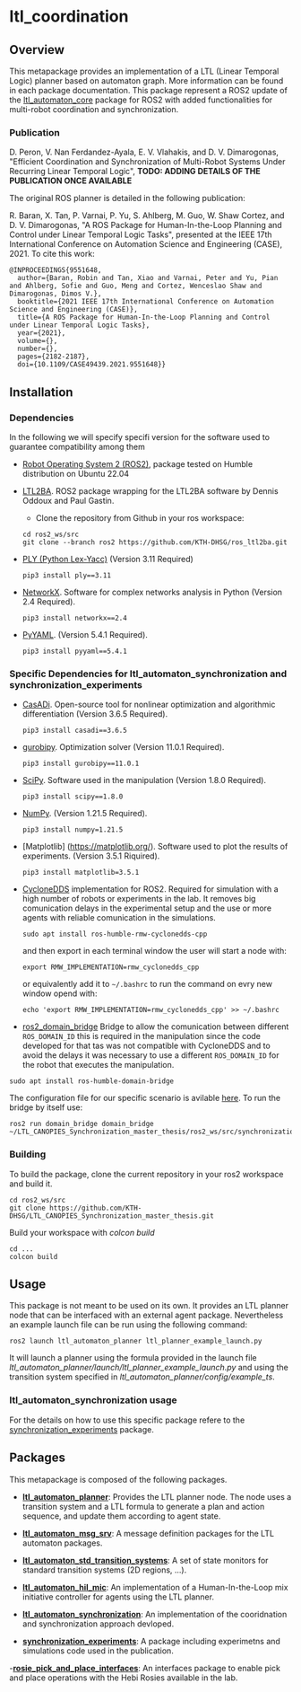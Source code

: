 # ltl_coordination

## Overview
This metapackage provides an implementation of a LTL (Linear Temporal Logic) planner based on automaton graph. More information can be found in each package documentation. This package represent a ROS2 update of the [ltl_automaton_core](https://github.com/KTH-DHSG/ltl_automaton_core) package for ROS2 with added functionalities for multi-robot coordination and synchronization.

### Publication

D. Peron, V. Nan Ferdandez-Ayala, E. V. Vlahakis, and D. V. Dimarogonas, "Efficient Coordination and Synchronization of Multi-Robot Systems Under Recurring Linear Temporal Logic", **TODO: ADDING DETAILS OF THE PUBLICATION ONCE AVAILABLE**


The original ROS planner is detailed in the following publication:

R. Baran, X. Tan, P. Varnai, P. Yu, S. Ahlberg, M. Guo, W. Shaw Cortez, and D. V. Dimarogonas, "A ROS Package for Human-In-the-Loop Planning and Control under Linear Temporal Logic Tasks", presented at the IEEE 17th International Conference on Automation Science and Engineering (CASE), 2021. To cite this work:
```
@INPROCEEDINGS{9551648,
  author={Baran, Robin and Tan, Xiao and Varnai, Peter and Yu, Pian and Ahlberg, Sofie and Guo, Meng and Cortez, Wenceslao Shaw and Dimarogonas, Dimos V.},
  booktitle={2021 IEEE 17th International Conference on Automation Science and Engineering (CASE)}, 
  title={A ROS Package for Human-In-the-Loop Planning and Control under Linear Temporal Logic Tasks}, 
  year={2021},
  volume={},
  number={},
  pages={2182-2187},
  doi={10.1109/CASE49439.2021.9551648}}
```



## Installation

### Dependencies
In the following we will specify specifi version for the software used to guarantee compatibility among them
- [Robot Operating System 2 (ROS2)](https://docs.ros.org/en/humble/index.html), package tested on Humble distribution on Ubuntu 22.04

- [LTL2BA](https://github.com/KTH-DHSG/ros_ltl2ba). ROS2 package wrapping for the LTL2BA software by Dennis Oddoux and Paul Gastin.
    - Clone the repository from Github in your ros workspace:
    ```
    cd ros2_ws/src
    git clone --branch ros2 https://github.com/KTH-DHSG/ros_ltl2ba.git
    ```

- [PLY (Python Lex-Yacc)](http://www.dabeaz.com/ply/) (Version 3.11 Required)
	```
  pip3 install ply==3.11
  ```

- [NetworkX](https://networkx.org/). Software for complex networks analysis in Python (Version 2.4 Required).
	```
  pip3 install networkx==2.4
  ````

- [PyYAML](https://pyyaml.org/). (Version 5.4.1 Required).
	```
  pip3 install pyyaml==5.4.1
  ```

### Specific Dependencies for ltl_automaton_synchronization and synchronization_experiments
- [CasADi](https://web.casadi.org/). Open-source tool for nonlinear optimization and algorithmic differentiation (Version 3.6.5 Required).
  ```
  pip3 install casadi==3.6.5
  ```

- [gurobipy](https://pypi.org/project/gurobipy/). Optimization solver (Version 11.0.1 Required).
  ```
  pip3 install gurobipy==11.0.1
  ```

- [SciPy](https://scipy.org/). Software used in the manipulation (Version 1.8.0 Required).
  ```
  pip3 install scipy==1.8.0
  ```

- [NumPy](https://numpy.org/). (Version 1.21.5 Required).
  ```
  pip3 install numpy=1.21.5
  ```

- [Matplotlib] (https://matplotlib.org/). Software used to plot the results of experiments. (Version 3.5.1 Riquired).
  ```
  pip3 install matplotlib=3.5.1
  ```

- [CycloneDDS](https://cyclonedds.io/) implementation for ROS2. Required for simulation with a high number of robots or experiments in the lab. It removes big comunication delays in the experimental setup and the use or more agents with reliable comunication in the simulations.
  ```
  sudo apt install ros-humble-rmw-cyclonedds-cpp
  ```
  and then export in each terminal window the user will start a node with:
  ```
  export RMW_IMPLEMENTATION=rmw_cyclonedds_cpp
  ```
  or equivalently add it to `~/.bashrc` to run the command on evry new window opend with:
  ```
  echo 'export RMW_IMPLEMENTATION=rmw_cyclonedds_cpp' >> ~/.bashrc
  ```

- [ros2_domain_bridge](https://github.com/ros2/domain_bridge/tree/humble?tab=readme-ov-file) Bridge to allow the comunication between different `ROS_DOMAIN_ID` this is required in the manipulation since the code developed for that tas was not compatible with CycloneDDS and to avoid the delays it was necessary to use a different `ROS_DOMAIN_ID` for the robot that executes the manipulation. 
```
sudo apt install ros-humble-domain-bridge
```
The configuration file for our specific scenario is avilable [here](/src/synchronization_experiments/synchronization_experiments/launch/paper/bridge_config.yaml). To run the bridge by itself use:
```
ros2 run domain_bridge domain_bridge ~/LTL_CANOPIES_Synchronization_master_thesis/ros2_ws/src/synchronization_experiments/synchronization_experiments/launch/paper/bridge_config.yaml
```
  
### Building
To build the package, clone the current repository in your ros2 workspace and build it.
```
cd ros2_ws/src
git clone https://github.com/KTH-DHSG/LTL_CANOPIES_Synchronization_master_thesis.git
```
Build your workspace with *colcon build*
```
cd ...
colcon build
```

## Usage

This package is not meant to be used on its own. It provides an LTL planner node that can be interfaced with an external agent package. Nevertheless an example launch file can be run using the following command:

```
ros2 launch ltl_automaton_planner ltl_planner_example_launch.py

```

It will launch a planner using the formula provided in the launch file *ltl_automaton_planner/launch/ltl_planner_example_launch.py* and using the transition system specified in *ltl_automaton_planner/config/example_ts*.

### ltl_automaton_synchronization usage

For the details on how to use this specific package refere to the [synchronization_experiments](/src/synchronization_experiments/) package.

## Packages
This metapackage is composed of the following packages.

- **[ltl_automaton_planner](/ltl_automaton_planner)**: Provides the LTL planner node. The node uses a transition system and a LTL formula to generate a plan and action sequence, and update them according to agent state.

- **[ltl_automaton_msg_srv](/ltl_automaton_msg_srv)**: A message definition packages for the LTL automaton packages.

- **[ltl_automaton_std_transition_systems](/ltl_automaton_std_transition_systems)**: A set of state monitors for standard transition systems (2D regions, ...).

- **[ltl_automaton_hil_mic](/ltl_automaton_hil_mic)**: An implementation of a Human-In-the-Loop mix initiative controller for agents using the LTL planner.

- **[ltl_automaton_synchronization](\ltl_automaton_synchronization)**: An implementation of the cooridnation and synchronization approach devloped.

- **[synchronization_experiments](\synchronization_experiments)**: A package including experimetns and simulations code used in the publication.

-**[rosie_pick_and_place_interfaces](\rosie_pick_and_place_interfaces)**: An interfaces package to enable pick and place operations with the Hebi Rosies available in the lab.